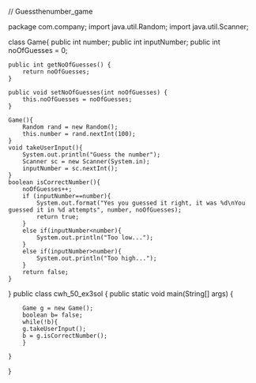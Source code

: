 // Guessthenumber_game


package com.company;
import java.util.Random;
import java.util.Scanner;

class Game{
    public int number;
    public int inputNumber;
    public int noOfGuesses = 0;

    public int getNoOfGuesses() {
        return noOfGuesses;
    }

    public void setNoOfGuesses(int noOfGuesses) {
        this.noOfGuesses = noOfGuesses;
    }

    Game(){
        Random rand = new Random();
        this.number = rand.nextInt(100);
    }
    void takeUserInput(){
        System.out.println("Guess the number");
        Scanner sc = new Scanner(System.in);
        inputNumber = sc.nextInt();
    }
    boolean isCorrectNumber(){
        noOfGuesses++;
        if (inputNumber==number){
            System.out.format("Yes you guessed it right, it was %d\nYou guessed it in %d attempts", number, noOfGuesses);
            return true;
        }
        else if(inputNumber<number){
            System.out.println("Too low...");
        }
        else if(inputNumber>number){
            System.out.println("Too high...");
        }
        return false;
    }

}
public class cwh_50_ex3sol {
    public static void main(String[] args) {
        

        Game g = new Game();
        boolean b= false;
        while(!b){
        g.takeUserInput();
        b = g.isCorrectNumber();
        }

    }
}

